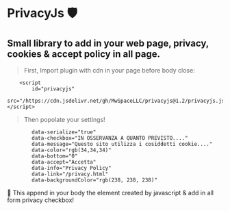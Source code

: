 # PrivacyJs 🛡

## Small library to add in your web page, privacy, cookies & accept policy in all page.

> First, Import plugin with cdn in your page before body close: 
```
    <script
        id="privacyjs"
        src="/https://cdn.jsdelivr.net/gh/MwSpaceLLC/privacyjs@1.2/privacyjs.js"></script>
```
> Then popolate your settings! 
```
        data-serialize="true"
        data-checkbox="IN OSSERVANZA A QUANTO PREVISTO...."
        data-message="Questo sito utilizza i cosiddetti cookie...."
        data-color="rgb(34,34,34)"
        data-bottom="0"
        data-accept="Accetta"
        data-info="Privacy Policy"
        data-link="/privacy.html"
        data-backgroundColor="rgb(238, 238, 238)"
```
👻 This append in your body the element created by javascript & add in all form privacy checkbox!
